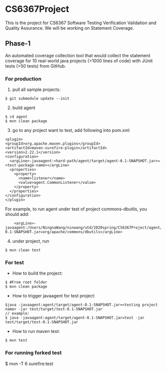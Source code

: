 # CS6367Project
This is the project for CS6367 Software Testing Verification Validation and Quality Assurance.
We will be working on Statement Coverage.


## Phase-1
An automated coverage collection tool that would collect the statement coverage for 10 real-world java projects (>1000 lines of code) with JUnit tests (>50 tests) from GitHub.

### For production
1. pull all sample projects:
```
$ git submodule update --init
```

2. build agent
```
$ cd agent
$ mvn clean package
```

3. go to any project want to test, add following into pom.xml
```
<plugin>
<groupId>org.apache.maven.plugins</groupId>
<artifactId>maven-surefire-plugin</artifactId>
<version>2.22.1</version>
<configuration>
  <argLine>-javaagent:<hard-path/agent/target/agent-0.1-SNAPSHOT.jar>=<test-package-name></argLine>
  <properties>
    <property>
      <name>listener</name>
      <value>agent.CommonListener</value>
    </property>
  </properties>
</configuration>
</plugin>
```

For example, to run agent under test of project commons-dbutils, you should add:
```
    <argLine>-javaagent:/Users/NingnaWang/ninwang/utd/2020spring/CS6367Project/agent/target/agent-0.1-SNAPSHOT.jar=org/apache/commons/dbutils</argLine>
```

4. under project, run
```
$ mvn clean test
```

### For test
- How to build the project:
```
$ #From root folder
$ mvn clean package
```
- How to trigger javaagent for test project:
```
$java -javaagent:agent/target/agent-0.1-SNAPSHOT.jar=<testing project name> -jar test/target/test-0.1-SNAPSHOT.jar
// example:
$ java -javaagent:agent/target/agent-0.1-SNAPSHOT.jar=test -jar test/target/test-0.1-SNAPSHOT.jar
```
- How to run maven test:
```
$ mvn test
```

### For running forked test
$ mvn -T 6 surefire:test
